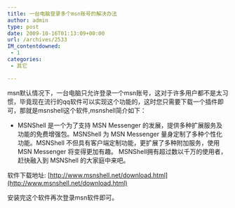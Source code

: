 ```yaml
---
title: 一台电脑登录多个msn账号的解决办法
author: admin
type: post
date: 2009-10-16T01:13:09+00:00
url: /archives/2533
IM_contentdowned:
 - 1
categories:
 - 其它

---
```

msn默认情况下，一台电脑只允许登录一个msn账号，这对于许多用户都不是太习惯，毕竟现在流行的qq软件可以实现这个功能的，这时您只需要下载一个插件即可，那就是msnshell这个软件,msnshell简介如下：

 * MSNShell 是一个为了支持 MSN Messenger 的发展，提供多种扩展服务及功能的免费增强包。MSNShell 为 MSN Messenger 量身定制了多种个性化功能。MSNShell 不但具有客户端定制功能，更扩展了多种附加服务，使用 MSN Messenger 将变得更加有趣。
MSNShell拥有超过数以千万的使用者，赶快融入到 MSNShell 的大家庭中来吧。

软件下载地址: [http://www.msnshell.net/download.html](http://www.msnshell.net/download.html)

安装完这个软件再次登录msn软件即可。